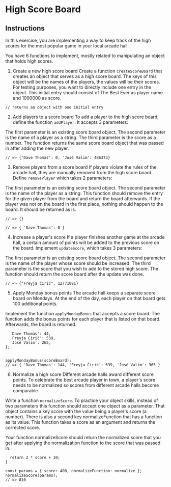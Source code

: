 # High Score Board

## Instructions
In this exercise, you are implementing a way to keep track of the high scores for the most popular game in your local arcade hall.

You have 6 functions to implement, mostly related to manipulating an object that holds high scores.

1. Create a new high score board
Create a function ``createScoreBoard`` that creates an object that serves as a high score board. The keys of this object will be the names of the players, the values will be their scores. For testing purposes, you want to directly include one entry in the object. This initial entry should consist of The Best Ever as player name and 1000000 as score.

```createScoreBoard();
// returns an object with one initial entry
```

2. Add players to a score board
To add a player to the high score board, define the function ``addPlayer``. It accepts 3 parameters:

The first parameter is an existing score board object.
The second parameter is the name of a player as a string.
The third parameter is the score as a number.
The function returns the same score board object that was passed in after adding the new player.

```addPlayer({ 'Dave Thomas': 0 }, 'José Valim', 486373);
// => {'Dave Thomas': 0, 'José Valim': 486373}
```

3. Remove players from a score board
If players violate the rules of the arcade hall, they are manually removed from the high score board. Define ``removePlayer`` which takes 2 parameters:

The first parameter is an existing score board object.
The second parameter is the name of the player as a string.
This function should remove the entry for the given player from the board and return the board afterwards. If the player was not on the board in the first place, nothing should happen to the board. It should be returned as is.

```removePlayer({ 'Dave Thomas': 0 }, 'Dave Thomas');
// => {}
```

```removePlayer({ 'Dave Thomas': 0 }, 'Rose Fanaras');
// => { 'Dave Thomas': 0 }
```

4. Increase a player's score
If a player finishes another game at the arcade hall, a certain amount of points will be added to the previous score on the board. Implement ``updateScore``, which takes 3 parameters:

The first parameter is an existing score board object.
The second parameter is the name of the player whose score should be increased.
The third parameter is the score that you wish to add to the stored high score.
The function should return the score board after the update was done.

```updateScore({ 'Freyja Ćirić': 12771008 }, 'Freyja Ćirić', 73);
// => {"Freyja Ćirić", 12771081}
```

5. Apply Monday bonus points
The arcade hall keeps a separate score board on Mondays. At the end of the day, each player on that board gets 100 additional points.

Implement the function ``applyMondayBonus`` that accepts a score board. The function adds the bonus points for each player that is listed on that board. Afterwards, the board is returned.

```const scoreBoard = {
  'Dave Thomas': 44,
  'Freyja Ćirić': 539,
  'José Valim': 265,
};


applyMondayBonus(scoreBoard);
// => { 'Dave Thomas': 144, 'Freyja Ćirić': 639, 'José Valim': 365 }
```

6. Normalize a high score
Different arcade halls award different score points. To celebrate the best arcade player in town, a player's score needs to be normalized so scores from different arcade halls become comparable.

Write a function ``normalizeScore``. To practice your object skills, instead of two parameters this function should accept one object as a parameter. That object contains a key score with the value being a player's score (a number). There is also a second key normalizeFunction that has a function as its value. This function takes a score as an argument and returns the corrected score.

Your function normalizeScore should return the normalized score that you get after applying the normalization function to the score that was passed in.

```function normalize(score) {
  return 2 * score + 10;
}

const params = { score: 400, normalizeFunction: normalize };
normalizeScore(params);
// => 810
```